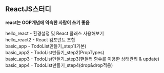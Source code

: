 ## ReactJS스터디  
**react는 OOP개념에 익숙한 사람이 쓰기 좋음**

hello_react - 환경설정 및 React 클래스 사용해보기  
hello_react2 - React 컴포넌트 조합  
basic_app - TodoList만들기_step1(기본)  
basic_app2 - TodoList만들기_step2(PropTypes)  
basic_app3 - TodoList만들기_step3(핸들러 함수를 이용한 상태관리 & update)  
basic_app4 - TodoList만들기_step4(drop&drop적용)
